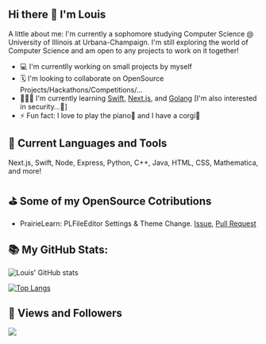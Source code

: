 ## Hi there 👋 I'm Louis

A little about me: I'm currently a sophomore studying Computer Science @ University of Illinois at Urbana-Champaign.
I'm still exploring the world of Computer Science and am open to any projects to work on it together!

- 💻 I'm currentlly working on small projects by myself
- 🗓 I'm looking to collaborate on OpenSource Projects/Hackathons/Competitions/...
- 👨🏻‍💻 I'm currently learning [Swift](https://www.swift.org/about/), [Next.js](https://nextjs.org), and [Golang](https://go.dev/) \[I'm also interested in security...🤫\]
- ⚡️ Fun fact: I love to play the piano🎹 and I have a corgi🐾

## 🚀 Current Languages and Tools
Next.js, Swift, Node, Express, Python, C++, Java, HTML, CSS, Mathematica, and more!

## ⛳️ Some of my OpenSource Cotributions
- PrairieLearn: PLFileEditor Settings & Theme Change. [Issue](https://github.com/PrairieLearn/PrairieLearn/issues/6460), [Pull Request](https://github.com/PrairieLearn/PrairieLearn/pull/6476)

## 📚 My GitHub Stats:

![Louis' GitHub stats](https://github-readme-stats-git-masterrstaa-rickstaa.vercel.app/api?username=louisunlimited&show_icons=true&hide=stars&custom_title=Louis'%20github%20stats)

[![Top Langs](https://github-readme-stats-git-masterrstaa-rickstaa.vercel.app/api/top-langs/?username=louisunlimited&layout=compact&hide=css,makefile)](https://github.com/anuraghazra/github-readme-stats)

## 👀 Views and Followers
<a href="https://github.com/Meghna-DAS/github-profile-views-counter">
    <img src="https://komarev.com/ghpvc/?username=louisunlimited">
</a>
<!--
**louisunlimited/louisunlimited** is a ✨ _special_ ✨ repository because its `README.md` (this file) appears on your GitHub profile.

Here are some ideas to get you started:

- 🔭 I’m currently working on ...
- 🌱 I’m currently learning ...
- 👯 I’m looking to collaborate on ...
- 🤔 I’m looking for help with ...
- 💬 Ask me about ...
- 📫 How to reach me: ...
- 😄 Pronouns: ...
- ⚡ Fun fact: ...
-->
